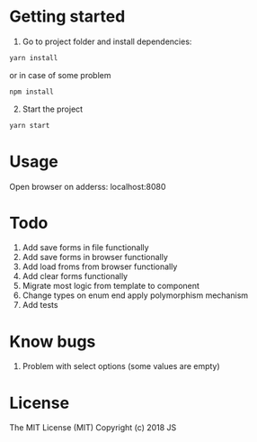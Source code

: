 # Getting started

1. Go to project folder and install dependencies:
```bash
yarn install
```

or in case of some problem

```bash
npm install
```

2. Start the project
```bash
yarn start
```



# Usage

Open browser on adderss: localhost:8080

# Todo

1. Add save forms in file functionally
2. Add save forms in browser functionally
3. Add load froms from browser functionally
4. Add clear forms functionally
5. Migrate most logic from template to component
6. Change types on enum end apply polymorphism mechanism
7. Add tests

# Know bugs

1. Problem with select options (some values are empty)

# License

The MIT License (MIT)
Copyright (c) 2018 JS
